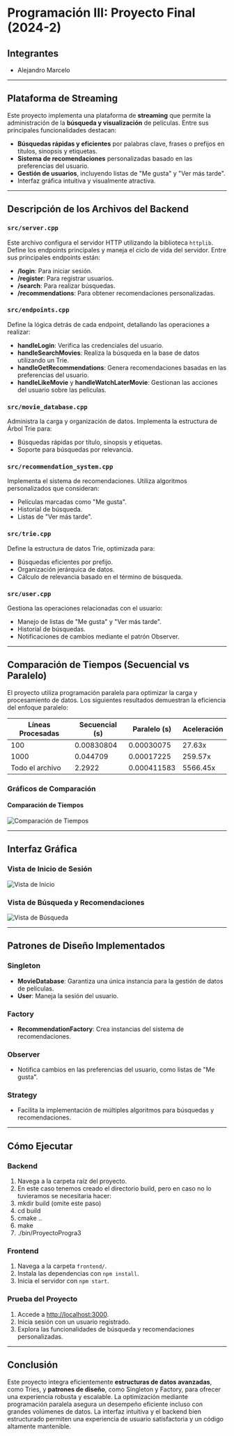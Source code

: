 # Programación III: Proyecto Final (2024-2)

## Integrantes
* Alejandro Marcelo

---

## Plataforma de Streaming
Este proyecto implementa una plataforma de **streaming** que permite la administración de la **búsqueda y visualización** de películas. Entre sus principales funcionalidades destacan:

- **Búsquedas rápidas y eficientes** por palabras clave, frases o prefijos en títulos, sinopsis y etiquetas.
- **Sistema de recomendaciones** personalizadas basado en las preferencias del usuario.
- **Gestión de usuarios**, incluyendo listas de "Me gusta" y "Ver más tarde".
- Interfaz gráfica intuitiva y visualmente atractiva.

---

## Descripción de los Archivos del Backend

### `src/server.cpp`
Este archivo configura el servidor HTTP utilizando la biblioteca `httplib`. Define los endpoints principales y maneja el ciclo de vida del servidor. Entre sus principales endpoints están:
- **/login**: Para iniciar sesión.
- **/register**: Para registrar usuarios.
- **/search**: Para realizar búsquedas.
- **/recommendations**: Para obtener recomendaciones personalizadas.

### `src/endpoints.cpp`
Define la lógica detrás de cada endpoint, detallando las operaciones a realizar:
- **handleLogin**: Verifica las credenciales del usuario.
- **handleSearchMovies**: Realiza la búsqueda en la base de datos utilizando un Trie.
- **handleGetRecommendations**: Genera recomendaciones basadas en las preferencias del usuario.
- **handleLikeMovie** y **handleWatchLaterMovie**: Gestionan las acciones del usuario sobre las películas.

### `src/movie_database.cpp`
Administra la carga y organización de datos. Implementa la estructura de Árbol Trie para:
- Búsquedas rápidas por título, sinopsis y etiquetas.
- Soporte para búsquedas por relevancia.

### `src/recommendation_system.cpp`
Implementa el sistema de recomendaciones. Utiliza algoritmos personalizados que consideran:
- Películas marcadas como "Me gusta".
- Historial de búsqueda.
- Listas de "Ver más tarde".

### `src/trie.cpp`
Define la estructura de datos Trie, optimizada para:
- Búsquedas eficientes por prefijo.
- Organización jerárquica de datos.
- Cálculo de relevancia basado en el término de búsqueda.

### `src/user.cpp`
Gestiona las operaciones relacionadas con el usuario:
- Manejo de listas de "Me gusta" y "Ver más tarde".
- Historial de búsquedas.
- Notificaciones de cambios mediante el patrón Observer.

---

## Comparación de Tiempos (Secuencial vs Paralelo)

El proyecto utiliza programación paralela para optimizar la carga y procesamiento de datos. Los siguientes resultados demuestran la eficiencia del enfoque paralelo:

| Líneas Procesadas | Secuencial (s) | Paralelo (s) | Aceleración |
|-------------------|----------------|--------------|-------------|
| 100               | 0.00830804     | 0.00030075   | 27.63x      |
| 1000              | 0.044709       | 0.00017225   | 259.57x     |
| Todo el archivo   | 2.2922         | 0.000411583  | 5566.45x    |

### Gráficos de Comparación
#### Comparación de Tiempos
![Comparación de Tiempos](./frontend/src/styles/Tiempos1.png)


---

## Interfaz Gráfica

### Vista de Inicio de Sesión
![Vista de Inicio](./frontend/src/styles/login.png)

### Vista de Búsqueda y Recomendaciones
![Vista de Búsqueda](./frontend/src/styles/Holo.png)

---

## Patrones de Diseño Implementados

### Singleton
- **MovieDatabase**: Garantiza una única instancia para la gestión de datos de películas.
- **User**: Maneja la sesión del usuario.

### Factory
- **RecommendationFactory**: Crea instancias del sistema de recomendaciones.

### Observer
- Notifica cambios en las preferencias del usuario, como listas de "Me gusta".

### Strategy
- Facilita la implementación de múltiples algoritmos para búsquedas y recomendaciones.

---

## Cómo Ejecutar

### Backend
1. Navega a la carpeta raíz del proyecto.
2. En este caso tenemos creado el directorio build, pero en caso no lo tuvieramos se necesitaria hacer:
3. mkdir build (omite este paso)
4. cd build
4. cmake ..
5. make
6. ./bin/ProyectoProgra3

### Frontend
1. Navega a la carpeta `frontend/`.
2. Instala las dependencias con `npm install`.
3. Inicia el servidor con `npm start`.

### Prueba del Proyecto
1. Accede a [http://localhost:3000](http://localhost:3000).
2. Inicia sesión con un usuario registrado.
3. Explora las funcionalidades de búsqueda y recomendaciones personalizadas.

---

## Conclusión
Este proyecto integra eficientemente **estructuras de datos avanzadas**, como Tries, y **patrones de diseño**, como Singleton y Factory, para ofrecer una experiencia robusta y escalable. La optimización mediante programación paralela asegura un desempeño eficiente incluso con grandes volúmenes de datos. La interfaz intuitiva y el backend bien estructurado permiten una experiencia de usuario satisfactoria y un código altamente mantenible.
